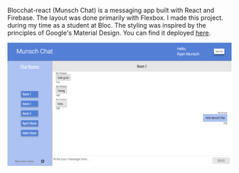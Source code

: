 Blocchat-react (Munsch Chat) is a messaging app built with React and Firebase. The layout was done primarily with Flexbox. I made this project. during my time as a student at Bloc. The styling was inspired by the principles of Google's Material Design. You can find it deployed [here](https://ancient-inlet-16454.herokuapp.com/).

![alt text](screenshots/Munsch_Chat.png "Munsch Chat in action")
